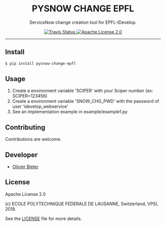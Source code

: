 <h1 align="center">PYSNOW CHANGE EPFL</h1>
<p align="center">
  ServiceNow change creation tool for EPFL-IDevelop.
</p>

<p align="center">
  <a href="https://travis-ci.org/epfl-idevelop/pysnow-change">
    <img alt="Travis Status" src="https://travis-ci.org/epfl-idevelop/pysnow-change.svg?branch=master">
  </a>
  <a href="https://raw.githubusercontent.com/epfl-devrun/epfl-people-api/master/LICENSE">
    <img alt="Apache License 2.0" src="https://img.shields.io/badge/license-Apache%202.0-blue.svg">
  </a>
</p>

---

Install
-------

```bash
$ pip install pysnow-change-epfl
```

Usage
-----
1. Create a environment variable 'SCIPER' with your Sciper number (ex: SCIPER=123456)
2. Create a environment variable 'SNOW_CHG_PWD' with the password of user 'idevelop_webservice'  
3. See an implementation example in example/example1.py

Contributing
------------
Contributions are welcome.

Developer
---------

  * [Olivier Bieler](https://github.com/obieler)

License
-------

Apache License 2.0

(c) ECOLE POLYTECHNIQUE FEDERALE DE LAUSANNE, Switzerland, VPSI, 2018.

See the [LICENSE](LICENSE) file for more details.
